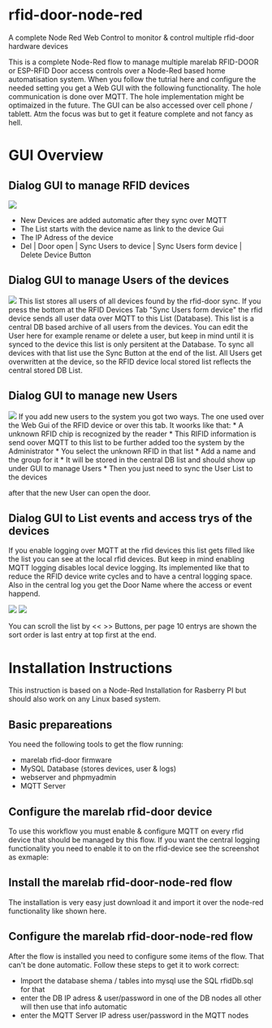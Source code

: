 # rfid-door-node-red
A complete Node Red Web Control to monitor &amp; control multiple rfid-door hardware devices

This is a complete Node-Red flow to manage multiple marelab RFID-DOOR or ESP-RFID Door access controls over a Node-Red based home automatisation system. When you follow the tutrial here and configure the needed setting you get a Web GUI with the following functionality. The hole communication is done over MQTT. The hole implementation might be optimaized in the future. The GUI can be also accessed over cell phone / tablett. Atm the focus was but to get it feature complete and not fancy as hell.

# GUI Overview 

## Dialog GUI to manage RFID devices
<img src="https://github.com/marelab/rfid-door-node-red/blob/master/images/gui-reader-list.png">

* New Devices are added automatic after they sync over MQTT
* The List starts with the device name as link to the device Gui
* The IP Adress of the device
* Del | Door open | Sync Users to device | Sync Users form device | Delete Device Button



## Dialog GUI to manage Users of the devices
<img src="https://github.com/marelab/rfid-door-node-red/blob/master/images/gui-user-list.png"/>
This list stores all users of all devices found by the rfid-door sync. If you press the bottom at the RFID Devices Tab "Sync Users form device" the rfid device sends all user data over MQTT to this List (Database). This list is a central DB based archive of all users from the devices. You can edit the User here for example rename or delete a user, but keep in mind until it is synced to the device this list is only persitent at the Database. To sync all devices with that list use the Sync Button at the end of the list. All Users get overwritten at the device, so the RFID device local stored list reflects the central stored DB List. 

## Dialog GUI to manage new Users 
<img src="https://github.com/marelab/rfid-door-node-red/blob/master/images/gui-unkonwn-user.png">
If you add new users to the system you got two ways. The one used over the Web Gui of the RFID device or over this tab. It woorks like that: 
* A unknown RFID chip is recognized by the reader
* This RIFID information is send oover MQTT to this list to be further added too the system by the Administrator 
* You select the unknown RFID in that list
* Add a name and the group for it 
* It will be stored in the central DB list and should show up under GUI to manage Users
* Then you just need to sync the User List to the devices 

after that the new User can open the door.


## Dialog GUI to List events and access trys of the devices
If you enable logging over MQTT at the rfid devices this list gets filled like the list you can see at the local rfid devices. But keep in mind enabling MQTT logging disables local device logging. Its implemented like that to reduce the RFID device write cycles and to have a central logging space. Also in the central log you get the Door Name where the access or event happend.

<img src="https://github.com/marelab/rfid-door-node-red/blob/master/images/gui-access-log.png">

<img src="https://github.com/marelab/rfid-door-node-red/blob/master/images/gui-event-log.png">

You can scroll the list by << >> Buttons, per page 10 entrys are shown the sort order is last entry at top first at the end.



# Installation Instructions
This instruction is based on a Node-Red Installation for Rasberry PI but should also work on any Linux based system.

## Basic prepareations
You need the following tools to get the flow running:
- marelab rfid-door firmware 
- MySQL Database (stores devices, user & logs)
- webserver and  phpmyadmin
- MQTT Server

## Configure the marelab rfid-door device
To use this workflow you must enable & configure MQTT on every rfid device that should be managed by this flow. If you want the central logging functionality you need to enable it to on the rfid-device see the screenshot as exmaple:


## Install the marelab rfid-door-node-red flow
The installation is very easy just download it and import it over the node-red functionality like shown here.

## Configure the marelab rfid-door-node-red flow
After the flow is installed you need to configure some items of the flow. That can't be done automatic. Follow these steps to get it to work correct:
* Import the database shema / tables into mysql use the SQL rfidDb.sql for that
* enter the DB IP adress & user/password in one of the DB nodes all other will then use that info automatic
* enter the MQTT Server IP adress user/password in the MQTT nodes

